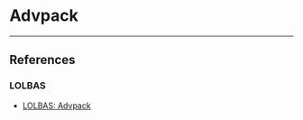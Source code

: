 # Advpack

---
## References

### LOLBAS

- [LOLBAS: Advpack](https://lolbas-project.github.io/lolbas/Libraries/Advpack/)